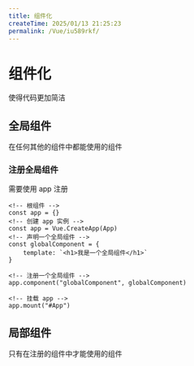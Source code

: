 ```yaml
---
title: 组件化
createTime: 2025/01/13 21:25:23
permalink: /Vue/iu589rkf/
---
```



# 组件化

使得代码更加简洁

## 全局组件

在任何其他的组件中都能使用的组件

### 注册全局组件

需要使用 app 注册

```Vue
<!-- 根组件 -->
const app = {}
<!-- 创建 app 实例 -->
const app = Vue.CreateApp(App)
<!-- 声明一个全局组件 -->
const globalComponent = {
    template: `<h1>我是一个全局组件</h1>`
}

<!-- 注册一个全局组件 -->
app.component("globalComponent", globalComponent)

<!-- 挂载 app -->
app.mount("#App")
```

## 局部组件

只有在注册的组件中才能使用的组件
